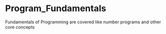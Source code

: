 # Program_Fundamentals
Fundamentals of Programming are covered like number programs and other core concepts
